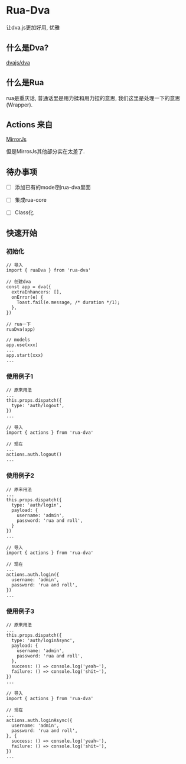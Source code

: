 # Rua-Dva
让dva.js更加好用, 优雅

## 什么是Dva?
[dvajs/dva](https://github.com/dvajs/dva)

## 什么是Rua
rua是重庆话, 普通话里是用力揉和用力捏的意思, 我们这里是处理一下的意思 (Wrapper).

## Actions 来自
[MirrorJs](https://github.com/mirrorjs/mirror)

但是MirrorJs其他部分实在太差了.

## 待办事项
- [ ] 添加已有的model到rua-dva里面

- [ ] 集成rua-core

- [ ] Class化

## 快速开始

### 初始化
```
// 导入
import { ruaDva } from 'rua-dva'
 
// 创建dva
const app = dva({
  extraEnhancers: [],
  onError(e) {
    Toast.fail(e.message, /* duration */1);
  },
})
 
// rua一下
ruaDva(app)
 
// models
app.use(xxx)
...
app.start(xxx)
...
```

### 使用例子1
```
// 原来用法
...
this.props.dispatch({
  type: 'auth/logout',
})
...
 
// 导入
import { actions } from 'rua-dva'
 
// 现在
...
actions.auth.logout()
...
```

### 使用例子2

```
// 原来用法
...
this.props.dispatch({
  type: 'auth/login',
  payload: {
    username: 'admin',
    password: 'rua and roll',
  }
})
...
 
// 导入
import { actions } from 'rua-dva'
 
// 现在
...
actions.auth.login({
  username: 'admin',
  password: 'rua and roll',
})
...
```

### 使用例子3

```
// 原来用法
...
this.props.dispatch({
  type: 'auth/loginAsync',
  payload: {
    username: 'admin',
    password: 'rua and roll',
  },
  success: () => console.log('yeah~'),
  failure: () => console.log('shit~'),
})
...
 
// 导入
import { actions } from 'rua-dva'
 
// 现在
...
actions.auth.loginAsync({
  username: 'admin',
  password: 'rua and roll',
}, {
  success: () => console.log('yeah~'),
  failure: () => console.log('shit~'),
})
...

